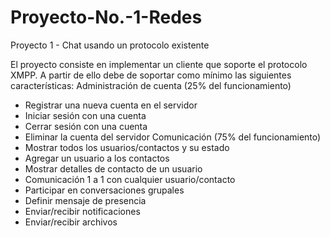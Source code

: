 # Proyecto-No.-1-Redes
Proyecto 1 - Chat usando un protocolo existente

El proyecto consiste en implementar un cliente que soporte el protocolo XMPP. A partir de ello
debe de soportar como mínimo las siguientes características:
Administración de cuenta (25% del funcionamiento)
- Registrar una nueva cuenta en el servidor
- Iniciar sesión con una cuenta
- Cerrar sesión con una cuenta
- Eliminar la cuenta del servidor
Comunicación (75% del funcionamiento)
- Mostrar todos los usuarios/contactos y su estado
- Agregar un usuario a los contactos
- Mostrar detalles de contacto de un usuario
- Comunicación 1 a 1 con cualquier usuario/contacto
- Participar en conversaciones grupales
- Definir mensaje de presencia
- Enviar/recibir notificaciones
- Enviar/recibir archivos

